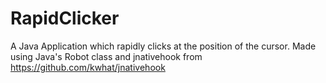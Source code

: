 # RapidClicker
A Java Application which rapidly clicks at the position of the cursor.
Made using Java's Robot class and jnativehook from https://github.com/kwhat/jnativehook
